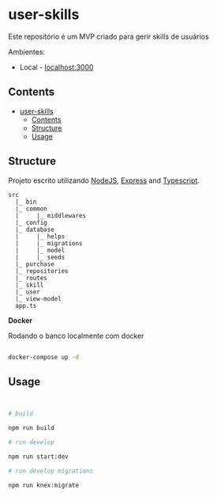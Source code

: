 # user-skills
Este repositório é um MVP criado para gerir skills de usuários


Ambientes:

- Local - [localhost:3000](http://localhost:3000/)


## Contents

- [user-skills](#user-skills)
	- [Contents](#contents)
	- [Structure](#structure)
	- [Usage](#usage)

## Structure

Projeto escrito utilizando [NodeJS](https://nodejs.org/en/), [Express](https://expressjs.com/) and [Typescript](https://www.typescriptlang.org/).

```
src
  |_ bin
  |_ common
  |     |_ middlewares
  |_ config
  |_ database
  |     |_ helps
  |     |_ migrations
  |     |_ model
  |     |_ seeds
  |_ purchase
  |_ repositories
  |_ routes
  |_ skill
  |_ user
  |_ view-model
  app.ts
```

**Docker**

Rodando o banco localmente com docker

```bash

docker-compose up -d

```

## Usage

```bash


# build

npm run build

# run develop

npm run start:dev

# run develop migrations

npm run knex:migrate

```


